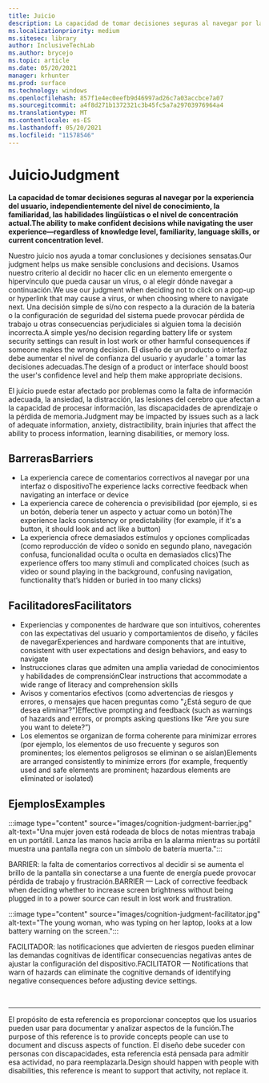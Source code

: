 ```yaml
---
title: Juicio
description: La capacidad de tomar decisiones seguras al navegar por la experiencia del usuario, independientemente del nivel de conocimiento, la familiaridad, las habilidades lingüísticas o el nivel de concentración actual.
ms.localizationpriority: medium
ms.sitesec: library
author: InclusiveTechLab
ms.author: brycejo
ms.topic: article
ms.date: 05/20/2021
manager: krhunter
ms.prod: surface
ms.technology: windows
ms.openlocfilehash: 857f1e4ec0eefb9d46997ad26c7a03accbce7a07
ms.sourcegitcommit: a4f8d271b1372321c3b45fc5a7a29703976964a4
ms.translationtype: MT
ms.contentlocale: es-ES
ms.lasthandoff: 05/20/2021
ms.locfileid: "11578546"
---
```

# <a name="judgment"></a><span data-ttu-id="ee79a-103">Juicio</span><span class="sxs-lookup"><span data-stu-id="ee79a-103">Judgment</span></span>

**<span data-ttu-id="ee79a-104">La capacidad de tomar decisiones seguras al navegar por la experiencia del usuario, independientemente del nivel de conocimiento, la familiaridad, las habilidades lingüísticas o el nivel de concentración actual.</span><span class="sxs-lookup"><span data-stu-id="ee79a-104">The ability to make confident decisions while navigating the user experience—regardless of knowledge level, familiarity, language skills, or current concentration level.</span></span>**

<span data-ttu-id="ee79a-105">Nuestro juicio nos ayuda a tomar conclusiones y decisiones sensatas.</span><span class="sxs-lookup"><span data-stu-id="ee79a-105">Our judgment helps us make sensible conclusions and decisions.</span></span> <span data-ttu-id="ee79a-106">Usamos nuestro criterio al decidir no hacer clic en un elemento emergente o hipervínculo que pueda causar un virus, o al elegir dónde navegar a continuación.</span><span class="sxs-lookup"><span data-stu-id="ee79a-106">We use our judgment when deciding not to click on a pop-up or hyperlink that may cause a virus, or when choosing where to navigate next.</span></span> <span data-ttu-id="ee79a-107">Una decisión simple de sí/no con respecto a la duración de la batería o la configuración de seguridad del sistema puede provocar pérdida de trabajo u otras consecuencias perjudiciales si alguien toma la decisión incorrecta.</span><span class="sxs-lookup"><span data-stu-id="ee79a-107">A simple yes/no decision regarding battery life or system security settings can result in lost work or other harmful consequences if someone makes the wrong decision.</span></span> <span data-ttu-id="ee79a-108">El diseño de un producto o interfaz debe aumentar el nivel de confianza del usuario y ayudarle &apos; a tomar las decisiones adecuadas.</span><span class="sxs-lookup"><span data-stu-id="ee79a-108">The design of a product or interface should boost the user&apos;s confidence level and help them make appropriate decisions.</span></span>

<span data-ttu-id="ee79a-109">El juicio puede estar afectado por problemas como la falta de información adecuada, la ansiedad, la distracción, las lesiones del cerebro que afectan a la capacidad de procesar información, las discapacidades de aprendizaje o la pérdida de memoria.</span><span class="sxs-lookup"><span data-stu-id="ee79a-109">Judgment may be impacted by issues such as a lack of adequate information, anxiety, distractibility, brain injuries that affect the ability to process information, learning disabilities, or memory loss.</span></span>

## <a name="barriers"></a><span data-ttu-id="ee79a-110">Barreras</span><span class="sxs-lookup"><span data-stu-id="ee79a-110">Barriers</span></span>

* <span data-ttu-id="ee79a-111">La experiencia carece de comentarios correctivos al navegar por una interfaz o dispositivo</span><span class="sxs-lookup"><span data-stu-id="ee79a-111">The experience lacks corrective feedback when navigating an interface or device</span></span>
* <span data-ttu-id="ee79a-112">La experiencia carece de coherencia o previsibilidad (por ejemplo, si es un botón, debería tener un aspecto y actuar como un botón)</span><span class="sxs-lookup"><span data-stu-id="ee79a-112">The experience lacks consistency or predictability (for example, if it's a button, it should look and act like a button)</span></span>
* <span data-ttu-id="ee79a-113">La experiencia ofrece demasiados estímulos y opciones complicadas (como reproducción de vídeo o sonido en segundo plano, navegación confusa, funcionalidad oculta o oculta en demasiados clics)</span><span class="sxs-lookup"><span data-stu-id="ee79a-113">The experience offers too many stimuli and complicated choices (such as video or sound playing in the background, confusing navigation, functionality that’s hidden or buried in too many clicks)</span></span>

## <a name="facilitators"></a><span data-ttu-id="ee79a-114">Facilitadores</span><span class="sxs-lookup"><span data-stu-id="ee79a-114">Facilitators</span></span>

* <span data-ttu-id="ee79a-115">Experiencias y componentes de hardware que son intuitivos, coherentes con las expectativas del usuario y comportamientos de diseño, y fáciles de navegar</span><span class="sxs-lookup"><span data-stu-id="ee79a-115">Experiences and hardware components that are intuitive, consistent with user expectations and design behaviors, and easy to navigate</span></span> 
* <span data-ttu-id="ee79a-116">Instrucciones claras que admiten una amplia variedad de conocimientos y habilidades de comprensión</span><span class="sxs-lookup"><span data-stu-id="ee79a-116">Clear instructions that accommodate a wide range of literacy and comprehension skills</span></span>
* <span data-ttu-id="ee79a-117">Avisos y comentarios efectivos (como advertencias de riesgos y errores, o mensajes que hacen preguntas como "¿Está seguro de que desea eliminar?")</span><span class="sxs-lookup"><span data-stu-id="ee79a-117">Effective prompting and feedback (such as warnings of hazards and errors, or prompts asking questions like “Are you sure you want to delete?”)</span></span>
* <span data-ttu-id="ee79a-118">Los elementos se organizan de forma coherente para minimizar errores (por ejemplo, los elementos de uso frecuente y seguros son prominentes; los elementos peligrosos se eliminan o se aíslan)</span><span class="sxs-lookup"><span data-stu-id="ee79a-118">Elements are arranged consistently to minimize errors (for example, frequently used and safe elements are prominent; hazardous elements are eliminated or isolated)</span></span>

## <a name="examples"></a><span data-ttu-id="ee79a-119">Ejemplos</span><span class="sxs-lookup"><span data-stu-id="ee79a-119">Examples</span></span>

:::image type="content" source="images/cognition-judgment-barrier.jpg" alt-text="Una mujer joven está rodeada de blocs de notas mientras trabaja en un portátil. Lanza las manos hacia arriba en la alarma mientras su portátil muestra una pantalla negra con un símbolo de batería muerta.":::

<span data-ttu-id="ee79a-122">BARRIER: la falta de comentarios correctivos al decidir si se aumenta el brillo de la pantalla sin conectarse a una fuente de energía puede provocar pérdida de trabajo y frustración.</span><span class="sxs-lookup"><span data-stu-id="ee79a-122">BARRIER — Lack of corrective feedback when deciding whether to increase screen brightness without being plugged in to a power source can result in lost work and frustration.</span></span> 


:::image type="content" source="images/cognition-judgment-facilitator.jpg" alt-text="The young woman, who was typing on her laptop, looks at a low battery warning on the screen.":::

<span data-ttu-id="ee79a-124">FACILITADOR: las notificaciones que advierten de riesgos pueden eliminar las demandas cognitivas de identificar consecuencias negativas antes de ajustar la configuración del dispositivo.</span><span class="sxs-lookup"><span data-stu-id="ee79a-124">FACILITATOR — Notifications that warn of hazards can eliminate the cognitive demands of identifying negative consequences before adjusting device settings.</span></span>


&nbsp;

[comment]: # (Instrucción Footer)
___
<span data-ttu-id="ee79a-126">El propósito de esta referencia es proporcionar conceptos que los usuarios pueden usar para documentar y analizar aspectos de la función.</span><span class="sxs-lookup"><span data-stu-id="ee79a-126">The purpose of this reference is to provide concepts people can use to document and discuss aspects of function.</span></span> <span data-ttu-id="ee79a-127">El diseño debe suceder con personas con discapacidades, esta referencia está pensada para admitir esa actividad, no para reemplazarla.</span><span class="sxs-lookup"><span data-stu-id="ee79a-127">Design should happen with people with disabilities, this reference is meant to support that activity, not replace it.</span></span> 